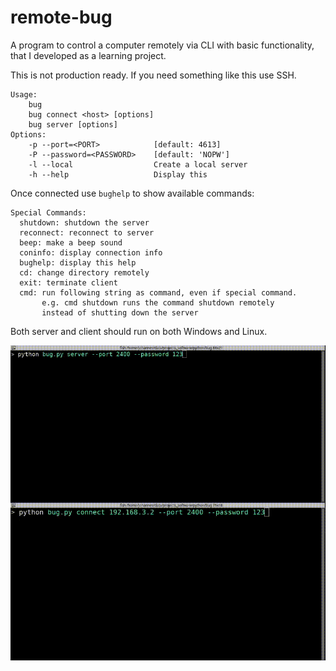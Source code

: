 # remote-bug
A program to control a computer remotely via CLI with basic functionality, that I developed as a learning project. 

This is not production ready. If you need something like this use SSH.

```
Usage:
    bug
    bug connect <host> [options]
    bug server [options]
Options:
    -p --port=<PORT>            [default: 4613]
    -P --password=<PASSWORD>    [default: 'NOPW']
    -l --local                  Create a local server
    -h --help                   Display this
```

Once connected use `bughelp` to show available commands:
```
Special Commands:
  shutdown: shutdown the server
  reconnect: reconnect to server
  beep: make a beep sound
  coninfo: display connection info
  bughelp: display this help
  cd: change directory remotely
  exit: terminate client
  cmd: run following string as command, even if special command.
       e.g. cmd shutdown runs the command shutdown remotely
       instead of shutting down the server
  ```
  
Both server and client should run on both Windows and Linux.
  
<img src="remote-bug-2.gif" alt="gif" width="700"/>
